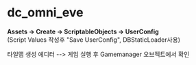 # dc_omni_eve

**Assets -> Create -> ScriptableObjects -> UserConfig**  
(Script Values 작성후 "Save UserConfig", DBStaticLoader사용)

타일맵 생성 에디터 --> 게임 실행 후 Gamemanager 오브젝트에서 확인
